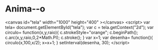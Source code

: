 Anima--o
========

&lt;canvas id="tela" width="1000" height="400" >&lt;/canvas>  &lt;script>  var tela= document.getElementById("tela"); var c = tela.getContext("2d");  var circulo= function(x,y,raio){ c.strokeStyle="orange"; c.beginPath(); c.arc(x,y,raio,0,2*Math.PI); c.stroke(); }  var x=1;   var desenha= function(){ circulo(x,100,x/2); x=x+1; }  setInterval(desenha, 30);    &lt;/script>
